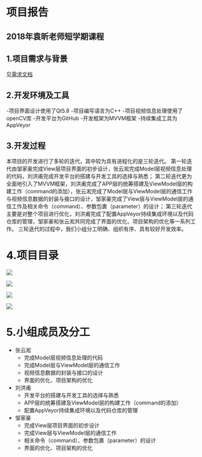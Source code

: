 # 项目报告

## 2018年袁昕老师短学期课程

## 1.项目需求与背景
见[需求文档](MiniPremiere/document/需求文档.md)

## 2.开发环境及工具
-项目界面设计使用了Qt5.8
-项目编写语言为C++
-项目视频信息处理使用了openCV库
-开发平台为GitHub
-开发框架为MVVM框架
-持续集成工具为AppVeyor

## 3.开发过程
本项目的开发进行了多轮的迭代，其中较为具有进程化的是三轮迭代。
第一轮迭代由邹家豪完成View层项目界面的初步设计，张云淞完成Model层视频信息处理的代码，刘洪甫完成开发平台的搭建与开发工具的选择与熟悉；
第二轮迭代更为全面地引入了MVVM框架，刘洪甫完成了APP层的统筹搭建及ViewModel层的构建工作（command的添加），张云淞完成了Model层与ViewModel层的通信工作与视频信息数据的封装与接口的设计，邹家豪完成了View层与ViewModel层的通信工作及相关命令（command）、参数包裹（parameter）的设计；
第三轮迭代主要是对整个项目进行优化，刘洪甫完成了配置AppVeyor持续集成环境以及代码仓库的管理，邹家豪和张云淞共同完成了界面的优化、项目架构的优化等一系列工作。
三轮迭代的过程中，我们小组分工明确、组织有序、具有较好开发效率。

# 4.项目目录
![](https://github.com/Waffle-Liu/MiniPremiere/raw/master/document/imgs_folder/J1.PNG)

![](https://github.com/Waffle-Liu/MiniPremiere/raw/master/document/imgs_folder/J2.PNG)

![](https://github.com/Waffle-Liu/MiniPremiere/raw/master/document/imgs_folder/J3.PNG)

![](https://github.com/Waffle-Liu/MiniPremiere/raw/master/document/imgs_folder/J4.PNG)

# 5.小组成员及分工

- 张云淞
  - 完成Model层视频信息处理的代码
  - 完成Model层与ViewModel层的通信工作
  - 视频信息数据的封装与接口的设计
  - 界面的优化、项目架构的优化
- 刘洪甫
  - 开发平台的搭建与开发工具的选择与熟悉
  - APP层的统筹搭建及ViewModel层的构建工作（command的添加）
  - 配置AppVeyor持续集成环境以及代码仓库的管理
- 邹家豪
  - 完成View层项目界面的初步设计
  - 完成View层与ViewModel层的通信工作
  - 相关命令（command）、参数包裹（parameter）的设计
  - 界面的优化、项目架构的优化
